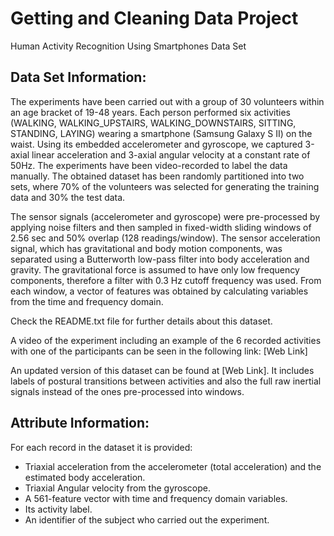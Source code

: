 # Getting and Cleaning Data Project

Human Activity Recognition Using Smartphones Data Set

## Data Set Information:

The experiments have been carried out with a group of 30 volunteers within an age bracket of 19-48 years. Each person performed six activities (WALKING, WALKING_UPSTAIRS, WALKING_DOWNSTAIRS, SITTING, STANDING, LAYING) wearing a smartphone (Samsung Galaxy S II) on the waist. Using its embedded accelerometer and gyroscope, we captured 3-axial linear acceleration and 3-axial angular velocity at a constant rate of 50Hz. The experiments have been video-recorded to label the data manually. The obtained dataset has been randomly partitioned into two sets, where 70% of the volunteers was selected for generating the training data and 30% the test data.

The sensor signals (accelerometer and gyroscope) were pre-processed by applying noise filters and then sampled in fixed-width sliding windows of 2.56 sec and 50% overlap (128 readings/window). The sensor acceleration signal, which has gravitational and body motion components, was separated using a Butterworth low-pass filter into body acceleration and gravity. The gravitational force is assumed to have only low frequency components, therefore a filter with 0.3 Hz cutoff frequency was used. From each window, a vector of features was obtained by calculating variables from the time and frequency domain.

Check the README.txt file for further details about this dataset.

A video of the experiment including an example of the 6 recorded activities with one of the participants can be seen in the following link: [Web Link]

An updated version of this dataset can be found at [Web Link]. It includes labels of postural transitions between activities and also the full raw inertial signals instead of the ones pre-processed into windows.

## Attribute Information:

For each record in the dataset it is provided:
- Triaxial acceleration from the accelerometer (total acceleration) and the estimated body acceleration.
- Triaxial Angular velocity from the gyroscope.
- A 561-feature vector with time and frequency domain variables.
- Its activity label.
- An identifier of the subject who carried out the experiment.

